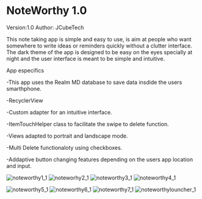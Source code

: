 # NoteWorthy 1.0

Version:1.0
Author: JCubeTech


This note taking app is simple and easy to use, is aim at people who want somewhere to write ideas or reminders quickly without a clutter interface. The dark theme of the app is designed to be easy on the eyes specially at night and the user interface is meant to be simple and intuitive.

App especifics

-This app uses the Realm MD database to save data insdide the users smarthphone.

-RecyclerView 

-Custom adapter for an intuitive interface.

-ItemTouchHelper class to facilitate the swipe to delete function.

-Views adapted to portrait and landscape mode.

-Multi Delete functionaloty using checkboxes.

-Addaptive button changing features depending on the users app location and input.


![noteworthy1_1](https://user-images.githubusercontent.com/20260943/48033741-83bedd80-e12a-11e8-93d9-f6d2c9c5193c.png)
![noteworhy2_1](https://user-images.githubusercontent.com/20260943/48033743-86b9ce00-e12a-11e8-8fc8-d8bc7dba7141.png)
![noteworthy3_1](https://user-images.githubusercontent.com/20260943/48033744-891c2800-e12a-11e8-9da5-74beb630ad97.png)
![noteworthy4_1](https://user-images.githubusercontent.com/20260943/48033746-8b7e8200-e12a-11e8-947e-2113a951a501.png)

![noteworthy5_1](https://user-images.githubusercontent.com/20260943/48033755-90433600-e12a-11e8-8955-f14c3838d825.png)
![noteworthy6_1](https://user-images.githubusercontent.com/20260943/48033757-95a08080-e12a-11e8-812a-ef94a65f9ec0.png)
![noteworthy7_1](https://user-images.githubusercontent.com/20260943/48033761-99cc9e00-e12a-11e8-9148-e91bfceabc3c.png)
![noteworthylouncher_1](https://user-images.githubusercontent.com/20260943/48033765-9f29e880-e12a-11e8-8748-1acc5ee48d94.png)








